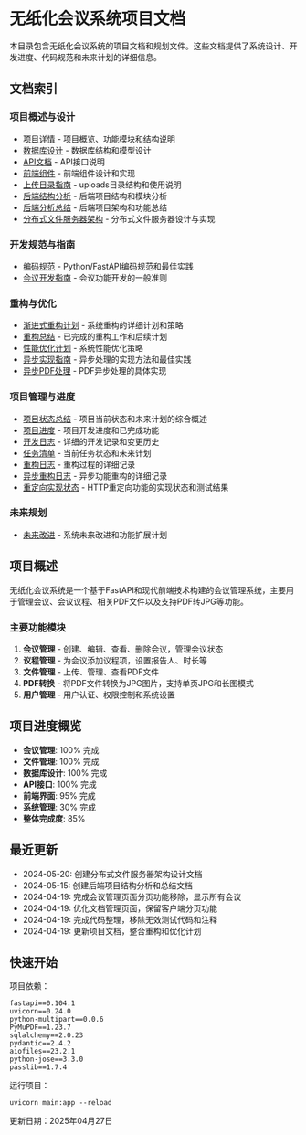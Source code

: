 # 无纸化会议系统项目文档

本目录包含无纸化会议系统的项目文档和规划文件。这些文档提供了系统设计、开发进度、代码规范和未来计划的详细信息。

## 文档索引

### 项目概述与设计
- [项目详情](./project.md) - 项目概览、功能模块和结构说明
- [数据库设计](./database_design.md) - 数据库结构和模型设计
- [API文档](./api_documentation.md) - API接口说明
- [前端组件](./frontend_components.md) - 前端组件设计和实现
- [上传目录指南](./uploads_directory_guide.md) - uploads目录结构和使用说明
- [后端结构分析](./backend_structure_analysis.md) - 后端项目结构和模块分析
- [后端分析总结](./backend_analysis_summary.md) - 后端项目架构和功能总结
- [分布式文件服务器架构](./distributed_file_server_architecture.md) - 分布式文件服务器设计与实现

### 开发规范与指南
- [编码规范](./coding_standards.md) - Python/FastAPI编码规范和最佳实践
- [会议开发指南](./meeting_development_guidelines.md) - 会议功能开发的一般准则

### 重构与优化
- [渐进式重构计划](./progressive_refactoring_plan.md) - 系统重构的详细计划和策略
- [重构总结](./refactoring_summary.md) - 已完成的重构工作和后续计划
- [性能优化计划](./performance_optimization_plan.md) - 系统性能优化策略
- [异步实现指南](./async_implementation_guide.md) - 异步处理的实现方法和最佳实践
- [异步PDF处理](./async_pdf_processing.md) - PDF异步处理的具体实现

### 项目管理与进度
- [项目状态总结](./project_status_summary.md) - 项目当前状态和未来计划的综合概述
- [项目进度](./project_progress.md) - 项目开发进度和已完成功能
- [开发日志](./development_log.md) - 详细的开发记录和变更历史
- [任务清单](./tasks_todo.md) - 当前任务状态和未来计划
- [重构日志](./refactoring_log.md) - 重构过程的详细记录
- [异步重构日志](./refactoring_log_async.md) - 异步功能重构的详细记录
- [重定向实现状态](./redirect_implementation_status.md) - HTTP重定向功能的实现状态和测试结果

### 未来规划
- [未来改进](./future_improvements.md) - 系统未来改进和功能扩展计划

## 项目概述

无纸化会议系统是一个基于FastAPI和现代前端技术构建的会议管理系统，主要用于管理会议、会议议程、相关PDF文件以及支持PDF转JPG等功能。

### 主要功能模块

1. **会议管理** - 创建、编辑、查看、删除会议，管理会议状态
2. **议程管理** - 为会议添加议程项，设置报告人、时长等
3. **文件管理** - 上传、管理、查看PDF文件
4. **PDF转换** - 将PDF文件转换为JPG图片，支持单页JPG和长图模式
5. **用户管理** - 用户认证、权限控制和系统设置

## 项目进度概览

- **会议管理**: 100% 完成
- **文件管理**: 100% 完成
- **数据库设计**: 100% 完成
- **API接口**: 100% 完成
- **前端界面**: 95% 完成
- **系统管理**: 30% 完成
- **整体完成度**: 85%

## 最近更新

- 2024-05-20: 创建分布式文件服务器架构设计文档
- 2024-05-15: 创建后端项目结构分析和总结文档
- 2024-04-19: 完成会议管理页面分页功能移除，显示所有会议
- 2024-04-19: 优化文档管理页面，保留客户端分页功能
- 2024-04-19: 完成代码整理，移除无效测试代码和注释
- 2024-04-19: 更新项目文档，整合重构和优化计划

## 快速开始

项目依赖：
```
fastapi==0.104.1
uvicorn==0.24.0
python-multipart==0.0.6
PyMuPDF==1.23.7
sqlalchemy==2.0.23
pydantic==2.4.2
aiofiles==23.2.1
python-jose==3.3.0
passlib==1.7.4
```

运行项目：
```
uvicorn main:app --reload
```

更新日期：2025年04月27日

